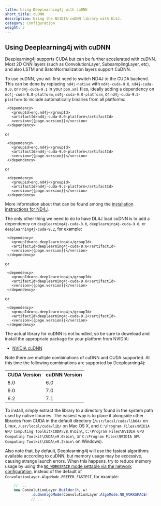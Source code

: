 ```yaml
---
title: Using Deeplearning4j with cuDNN
short_title: cuDNN
description: Using the NVIDIA cuDNN library with DL4J.
category: Configuration
weight: 3
---
```


## Using Deeplearning4j with cuDNN

Deeplearning4j supports CUDA but can be further accelerated with cuDNN. Most 2D CNN layers (such as ConvolutionLayer, SubsamplingLayer, etc), and also LSTM and BatchNormalization layers support CuDNN.

To use cuDNN, you will first need to switch ND4J to the CUDA backend. This can be done by replacing `nd4j-native` with `nd4j-cuda-8.0`, `nd4j-cuda-9.0`, or `nd4j-cuda-9.1`  in your `pom.xml` files, ideally adding a dependency on `nd4j-cuda-8.0-platform`, `nd4j-cuda-9.0-platform`, or `nd4j-cuda-9.2-platform` to include automatically binaries from all platforms:

	 <dependency>
	   <groupId>org.nd4j</groupId>
	   <artifactId>nd4j-cuda-8.0-platform</artifactId>
	   <version>{{page.version}}</version>
	 </dependency>

or

	 <dependency>
	   <groupId>org.nd4j</groupId>
	   <artifactId>nd4j-cuda-9.0-platform</artifactId>
	   <version>{{page.version}}</version>
	 </dependency>

or

	 <dependency>
	   <groupId>org.nd4j</groupId>
	   <artifactId>nd4j-cuda-9.2-platform</artifactId>
	   <version>{{page.version}}</version>
	 </dependency>

More information about that can be found among the [installation instructions for ND4J](http://nd4j.org/getstarted).

The only other thing we need to do to have DL4J load cuDNN is to add a dependency on `deeplearning4j-cuda-8.0`, `deeplearning4j-cuda-9.0`, or `deeplearning4j-cuda-9.2`, for example:

	 <dependency>
	   <groupId>org.deeplearning4j</groupId>
	   <artifactId>deeplearning4j-cuda-8.0</artifactId>
	   <version>{{page.version}}</version>
	 </dependency>

or

	 <dependency>
	   <groupId>org.deeplearning4j</groupId>
	   <artifactId>deeplearning4j-cuda-9.0</artifactId>
	   <version>{{page.version}}</version>
	 </dependency>

or

	 <dependency>
	   <groupId>org.deeplearning4j</groupId>
	   <artifactId>deeplearning4j-cuda-9.2</artifactId>
	   <version>{{page.version}}</version>
	 </dependency>

The actual library for cuDNN is not bundled, so be sure to download and install the appropriate package for your platform from NVIDIA:

* [NVIDIA cuDNN](https://developer.nvidia.com/cudnn)

Note there are multiple combinations of cuDNN and CUDA supported. At this time the following combinations are supported by Deeplearning4j:
<table style="width:60%">
	<tr>
		<th>CUDA Version</th>
		<th>cuDNN Version</th>
	</tr>
	<tr><td>8.0</td><td>6.0</td></tr>
	<tr><td>9.0</td><td>7.0</td></tr>
	<tr><td>9.2</td><td>7.1</td></tr>
</table>

 
 To install, simply extract the library to a directory found in the system path used by native libraries. The easiest way is to place it alongside other libraries from CUDA in the default directory (`/usr/local/cuda/lib64/` on Linux, `/usr/local/cuda/lib/` on Mac OS X, and `C:\Program Files\NVIDIA GPU Computing Toolkit\CUDA\v8.0\bin\`, `C:\Program Files\NVIDIA GPU Computing Toolkit\CUDA\v9.0\bin\`, or `C:\Program Files\NVIDIA GPU Computing Toolkit\CUDA\v9.2\bin\` on Windows).

Also note that, by default, Deeplearning4j will use the fastest algorithms available according to cuDNN, but memory usage may be excessive, causing strange launch errors. When this happens, try to reduce memory usage by using the [`NO_WORKSPACE` mode settable via the network configuration](/api/{{page.version}}/org/deeplearning4j/nn/conf/layers/ConvolutionLayer.Builder.html#cudnnAlgoMode-org.deeplearning4j.nn.conf.layers.ConvolutionLayer.AlgoMode-), instead of the default of `ConvolutionLayer.AlgoMode.PREFER_FASTEST`, for example:

```java
    // ...
    new ConvolutionLayer.Builder(h, w)
            .cudnnAlgoMode(ConvolutionLayer.AlgoMode.NO_WORKSPACE)
            // ...

```